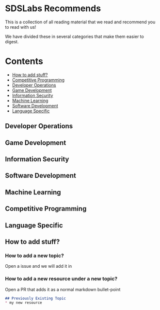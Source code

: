 # SDSLabs Recommends

This is a collection of all reading material that we read and recommend you to read with us!

We have divided these in several categories that make them easier to digest.

# Contents
* [How to add stuff?](#How-to-add-stuff)
* [Competitive Programming](#Competitive-Programming)
* [Developer Operations](#Developer-Operations)
* [Game Development](#Game-Development)
* [Information Security](#Information-Security)
* [Machine Learning](#Machine-Learning)
* [Software Development](#Software-Development)
* [Language Specific](#Language-Specific)

## Developer Operations

## Game Development

## Information Security

## Software Development

## Machine Learning

## Competitive Programming

## Language Specific

## How to add stuff?

### How to add a new topic?

Open a issue and we will add it in

### How to add a new resource under a new topic?

Open a PR that adds it as a normal markdown bullet-point
```md
## Previously Existing Topic
* my new resource
```
